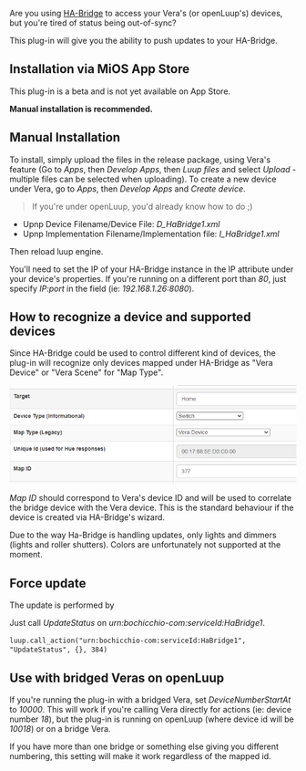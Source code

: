 Are you using [HA-Bridge](https://github.com/bwssytems/ha-bridge/) to access your Vera's (or openLuup's) devices, but you're tired of status being out-of-sync?

This plug-in will give you the ability to push updates to your HA-Bridge.

## Installation via MiOS App Store

This plug-in is a beta and is not yet available on App Store.

**Manual installation is recommended.**

## Manual Installation

To install, simply upload the files in the release package, using Vera's feature (Go to *Apps*, then *Develop Apps*, then *Luup files* and select *Upload* - multiple files can be selected when uploading).
To create a new device under Vera, go to *Apps*, then *Develop Apps* and *Create device*.

> If you're under openLuup, you'd already know how to do ;)

- Upnp Device Filename/Device File: *D_HaBridge1.xml*
- Upnp Implementation Filename/Implementation file: *I_HaBridge1.xml*

Then reload luup engine.

You'll need to set the IP of your HA-Bridge instance in the IP attribute under your device's properties. If you're running on a different port than *80*, just specify *IP:port* in the field (ie: *192.168.1.26:8080*).

## How to recognize a device and supported devices

Since HA-Bridge could be used to control different kind of devices, the plug-in will recognize only devices mapped under HA-Bridge as "Vera Device" or "Vera Scene" for "Map Type".

![Configuration example](Docs/file.png)

*Map ID* should correspond to Vera's device ID and will be used to correlate the bridge device with the Vera device. This is the standard behaviour if the device is created via HA-Bridge's wizard.

Due to the way Ha-Bridge is handling updates, only lights and dimmers (lights and roller shutters). Colors are unfortunately not supported at the moment.

## Force update

The update is performed by

Just call *UpdateStatus* on *urn:bochicchio-com:serviceId:HaBridge1*.

```
luup.call_action("urn:bochicchio-com:serviceId:HaBridge1", "UpdateStatus", {}, 384)
```

## Use with bridged Veras on openLuup

If you're running the plug-in with a bridged Vera, set *DeviceNumberStartAt* to *10000*.
This will work if you're calling Vera directly for actions (ie: device number *18*), but the plug-in is running on openLuup (where device id will be *10018*) or on a bridge Vera.

If you have more than one bridge or something else giving you different numbering, this setting will make it work regardless of the mapped id.